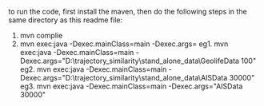 to run the code, first install the maven, then do the following steps in the same directory as this readme file:
1. mvn complie
2. mvn exec:java -Dexec.mainClass=main -Dexec.args=<data directory><threshold for EDR and LCSS>
    eg1. mvn exec:java -Dexec.mainClass=main -Dexec.args="D:\trajectory_similarity\stand_alone_data\GeolifeData 100"
    eg2. mvn exec:java -Dexec.mainClass=main -Dexec.args="D:\trajectory_similarity\stand_alone_data\AISData 30000"
    eg3. mvn exec:java -Dexec.mainClass=main -Dexec.args="AISData 30000"


   